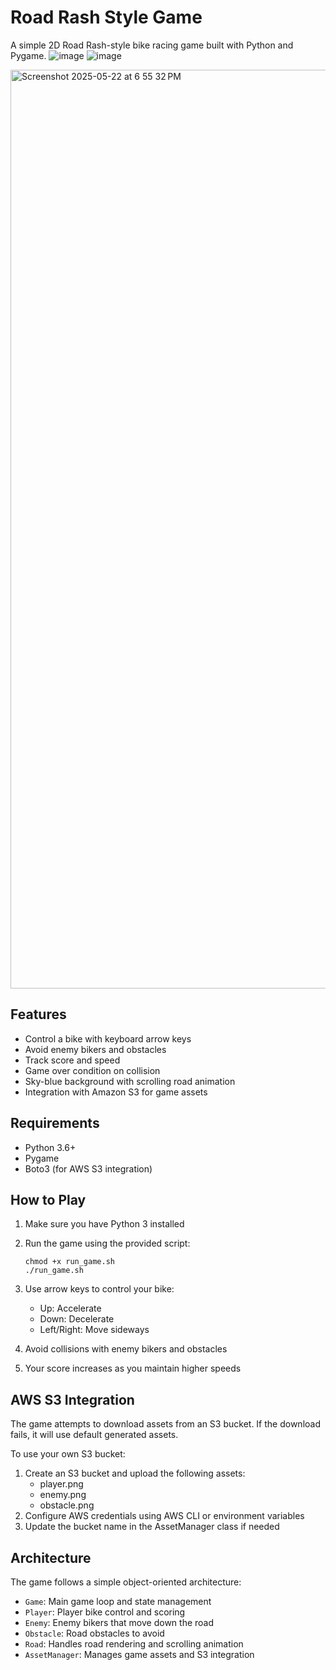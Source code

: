# Road Rash Style Game
 
A simple 2D Road Rash-style bike racing game built with Python and Pygame.
![image](https://github.com/user-attachments/assets/1e252ce6-5253-49f7-9c36-6ba3d08d3a44)
![image](https://github.com/user-attachments/assets/37b353db-b866-4db3-8e74-9a4487b2a946)

<img width="1470" alt="Screenshot 2025-05-22 at 6 55 32 PM" src="https://github.com/user-attachments/assets/8d7188b3-fc9b-43ae-b4dc-1622b1a4b54d" />


## Features

- Control a bike with keyboard arrow keys
- Avoid enemy bikers and obstacles
- Track score and speed
- Game over condition on collision
- Sky-blue background with scrolling road animation
- Integration with Amazon S3 for game assets

## Requirements

- Python 3.6+
- Pygame
- Boto3 (for AWS S3 integration)

## How to Play

1. Make sure you have Python 3 installed
2. Run the game using the provided script:
   ```
   chmod +x run_game.sh
   ./run_game.sh
   ```

3. Use arrow keys to control your bike:
   - Up: Accelerate
   - Down: Decelerate
   - Left/Right: Move sideways

4. Avoid collisions with enemy bikers and obstacles
5. Your score increases as you maintain higher speeds

## AWS S3 Integration

The game attempts to download assets from an S3 bucket. If the download fails, it will use default generated assets.

To use your own S3 bucket:
1. Create an S3 bucket and upload the following assets:
   - player.png
   - enemy.png
   - obstacle.png
2. Configure AWS credentials using AWS CLI or environment variables
3. Update the bucket name in the AssetManager class if needed

## Architecture

The game follows a simple object-oriented architecture:
- `Game`: Main game loop and state management
- `Player`: Player bike control and scoring
- `Enemy`: Enemy bikers that move down the road
- `Obstacle`: Road obstacles to avoid
- `Road`: Handles road rendering and scrolling animation
- `AssetManager`: Manages game assets and S3 integration

